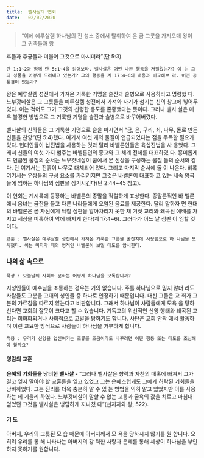 ```yaml
---
title:  벨사살의 연회
date:   02/02/2020
---
```


> <p></p>
> “이에 예루살렘 하나님의 전 성소 중에서 탈취하여 온 금 그릇을 가져오매 왕이 그 귀족들과 왕
후들과 후궁들과 더불어 그것으로 마시더라”(단 5:3).

`단 1:1~2과 함께 단 5:1~4을 읽어보라. 벨사살은 어떤 나쁜 행동을 저질렀는가? 이
는 그의 성품을 어떻게 드러내고 있는가? 그의 행동을 계 17:4~6의 내용과 비교해보
라. 어떤 공통점이 있는가?`

왕은 예루살렘 성전에서 가져온 거룩한 기명을 술잔과 술병으로 사용하라고 명령했
다. 느부갓네살은 그 그릇들을 예루살렘 성전에서 가져와 자기가 섬기는 신의 창고에
넣어두었다. 이는 적어도 그가 그것의 신령한 용도를 존중했다는 뜻이다. 그러나 벨사
살은 매우 불경한 방법으로 그 거룩한 기명을 술잔과 술병으로 바꾸어버렸다.

벨사살의 신하들은 그 거룩한 기명으로 술을 마시면서 “금, 은, 구리, 쇠, 나무, 돌로
만든 신들을 찬양”(단 5:4)했다. 여기서 여섯 개의 물질이 언급되었다는 점을 주목할
필요가 있다. 현대인들이 십진법을 사용하는 것과 달리 바벨론인들은 육십진법을 사
용했다. 그래서 신들의 여섯 가지 범주는 바벨론인의 종교와 그 체계 전체를 대표하였
다. 흥미롭게도 언급된 물질의 순서는 느부갓네살이 꿈에서 본 신상을 구성하는 물질
들의 순서와 같다. 단 여기서는 진흙이 나무로 대체되어 있다. 그리고 마지막 순서에 돌
이 나온다. 비록 여기서는 우상들의 구성 요소를 가리키지만 그것은 바벨론이 대표하
고 있는 세속 왕국들에 임하는 하나님의 심판을 상기시킨다(단 2:44~45 참고).

이 연회는 계시록에 등장하는 바벨론의 종말을 적절하게 표상한다. 종말론적인 바
벨론에서 음녀는 금잔을 들고 다른 나라들에게 오염된 음료를 제공한다. 달리 말하자
면 현대의 바벨론은 곧 자신에게 닥칠 심판을 알아차리지 못한 채 거짓 교리와 왜곡된
예배를 가지고 세상을 미혹하여 악에 빠지게 한다(계 17:4~6). 그러다가 어느 날 심판
이 임할 것이다.

`교훈 : 벨사살은 예루살렘 성전에서 가져온 거룩한 그릇을 술잔치에 사용함으로 하
나님을 모독했다. 이는 마지막 때의 영적인 바벨론이 보일 태도를 암시한다.`

### 나의 삶 속으로

`묵상 : 오늘날의 사회와 문화는 어떻게 하나님을 모독합니까?`

지성인들이 예수님을 조롱하는 경우는 거의 없습니다. 주를 하나님으로 믿지 않더
라도 사람들도 그분을 고대의 성인들 중 하나로 인정하기 때문입니다. 대신 그들은 교
회가 그분의 가르침을 따르지 않는다고 비판합니다. 그래서 하나님이 사람들에게 모욕
을 당하신다면 교회의 잘못이 크다고 할 수 있습니다. 기독교의 위선적인 신앙 행태와
왜곡된 교리는 희화화되거나 사회적으로 고발을 당하기도 합니다. 사탄은 교회 안팎
에서 활동하며 이런 교묘한 방식으로 사람들이 하나님을 거부하게 합니다.

`적용 : 우리가 신앙을 업신여기는 조류를 조금이라도 바꾸려면 어떤 행동 또는 태도를
조심해야 할까요?`

#### 영감의 교훈

**은혜의 기회들을 낭비한 벨사살 -** “그러나 벨사살은
향락과 자찬의 매혹에 빠져서 그가 결코 잊지 말아야 할
교훈들을 잊고 있었고 그는 은혜스럽게도 그에게 허락된
기회들을 낭비하였다. 그는 진리를 더욱 충분히 알 수 있
는 방법을 익히 알고 있었지만 이를 사용하는 데 게을리
하였다. 느부갓네살이 말할 수 없는 고통과 굴욕의 값을
치르고 마침내 얻었던 그것을 벨사살은 냉담하게 지나쳤
다”(선지자와 왕, 522).

#### 기 도

아버지, 우리의 그릇된 모
습 때문에 아버지께서 모
욕을 당하시지 않기를 원
합니다. 오히려 우리를 통
해 나타나는 아버지의 강
력한 사랑과 은혜를 통해
세상이 하나님을 부인하지
못하기를 원합니다.